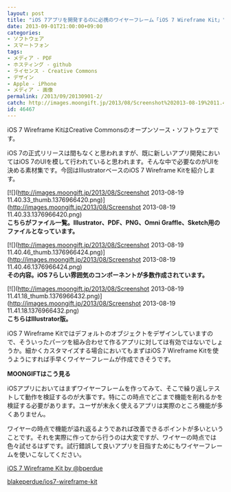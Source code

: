 ```yaml
---
layout: post
title: "iOS 7アプリを開発するのに必携のワイヤーフレーム「iOS 7 Wireframe Kit」"
date: 2013-09-01T21:00:00+09:00
categories:
- ソフトウェア
- スマートフォン
tags: 
- メディア - PDF
- ホスティング - github
- ライセンス - Creative Commons
- デザイン
- Apple - iPhone
- メディア - 画像
permalink: /2013/09/20130901-2/
catch: http://images.moongift.jp/2013/08/Screenshot%202013-08-19%2011.40.46_thumb.1376966424.png
id: 46467
---
```

iOS 7 Wireframe KitはCreative Commonsのオープンソース・ソフトウェアです。

  
  

iOS 7の正式リリースは間もなくと思われますが、既に新しいアプリ開発においてはiOS 7のUIを模して行われていると思われます。そんな中で必要なのがUIを決める素材集です。今回はIllustratorベースのiOS 7 Wireframe Kitを紹介します。

  

[![](http://images.moongift.jp/2013/08/Screenshot 2013-08-19 11.40.33_thumb.1376966420.png)](http://images.moongift.jp/2013/08/Screenshot 2013-08-19 11.40.33.1376966420.png)  
**こちらがファイル一覧。Illustrator、PDF、PNG、Omni Graffle、Sketch用のファイルとなっています。**

  

[![](http://images.moongift.jp/2013/08/Screenshot 2013-08-19 11.40.46_thumb.1376966424.png)](http://images.moongift.jp/2013/08/Screenshot 2013-08-19 11.40.46.1376966424.png)  
**その内容。iOS 7らしい雰囲気のコンポーネントが多数作成されています。**

  

[![](http://images.moongift.jp/2013/08/Screenshot 2013-08-19 11.41.18_thumb.1376966432.png)](http://images.moongift.jp/2013/08/Screenshot 2013-08-19 11.41.18.1376966432.png)  
**こちらはIllustrator版。**

  

iOS 7 Wireframe Kitではデフォルトのオブジェクトをデザインしていますので、そういったパーツを組み合わせて作るアプリに対しては有効ではないでしょうか。細かくカスタマイズする場合においてもまずはiOS 7 Wireframe Kitを使うようにすれば手早くワイヤーフレームが作成できそうです。

  
  
  

**MOONGIFTはこう見る**

  

iOSアプリにおいてはまずワイヤーフレームを作ってみて、そこで繰り返しテストして動作を検証するのが大事です。特にこの時点でどこまで機能を削れるかを検証する必要があります。ユーザが末永く使えるアプリは実際のところ機能が多くありません。

  

ワイヤーの時点で機能が溢れ返るようであれば改善できるポイントが多いということです。それを実際に作ってから行うのは大変ですが、ワイヤーの時点では色々試せるはずです。試行錯誤して良いアプリを目指すためにもワイヤーフレームを使いこなしてください。

  

[iOS 7 Wireframe Kit by @bperdue](http://blakeperdue.com/ios7-wireframe-kit/)

  
  

[blakeperdue/ios7-wireframe-kit](https://github.com/blakeperdue/ios7-wireframe-kit)

